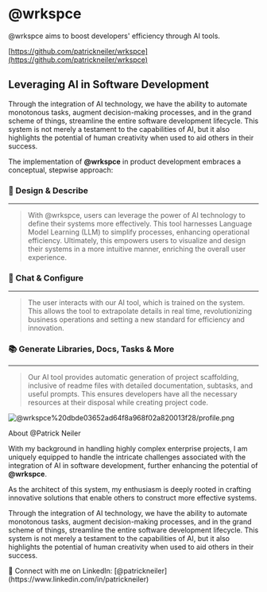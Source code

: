 # @wrkspce

@wrkspce aims to boost developers' efficiency through AI tools.

[https://github.com/patrickneiler/wrkspce](https://github.com/patrickneiler/wrkspce)

## Leveraging AI in Software Development

Through the integration of AI technology, we have the ability to automate monotonous tasks, augment decision-making processes, and in the grand scheme of things, streamline the entire software development lifecycle. This system is not merely a testament to the capabilities of AI, but it also highlights the potential of human creativity when used to aid others in their success.

The implementation of **@wrkspce** in product development embraces a conceptual, stepwise approach:

### 🎨 Design & Describe

---

> With @wrkspce, users can leverage the power of AI technology to define their systems more effectively. This tool harnesses Language Model Learning (LLM) to simplify processes, enhancing operational efficiency. Ultimately, this empowers users to visualize and design their systems in a more intuitive manner, enriching the overall user experience.
> 

### 💬 Chat & Configure

---

> The user interacts with our AI tool, which is trained on the system. This allows the tool to extrapolate details in real time, revolutionizing business operations and setting a new standard for efficiency and innovation.
> 

### 📚 Generate Libraries, Docs, Tasks & More

---

> Our AI tool provides automatic generation of project scaffolding, inclusive of readme files with detailed documentation, subtasks, and useful prompts. This ensures developers have all the necessary resources at their disposal while creating project code.
> 

![@wrkspce%20dbde03652ad64f8a968f02a820013f28/profile.png](@wrkspce%20dbde03652ad64f8a968f02a820013f28/profile.png)

About @Patrick Neiler

With my background in handling highly complex enterprise projects, I am uniquely equipped to handle the intricate challenges associated with the integration of AI in software development, further enhancing the potential of **@wrkspce**.

As the architect of this system, my enthusiasm is deeply rooted in crafting innovative solutions that enable others to construct more effective systems.

Through the integration of AI technology, we have the ability to automate monotonous tasks, augment decision-making processes, and in the grand scheme of things, streamline the entire software development lifecycle. This system is not merely a testament to the capabilities of AI, but it also highlights the potential of human creativity when used to aid others in their success.

<aside>
📢 Connect with me on LinkedIn: [@patrickneiler](https://www.linkedin.com/in/patrickneiler)

</aside>
